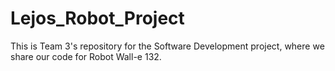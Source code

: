 # Lejos_Robot_Project
This is Team 3's repository for the Software Development project, where we share our code for Robot Wall-e 132.
